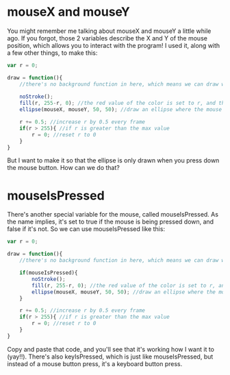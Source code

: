 # mouseX and mouseY
You might remember me talking about mouseX and mouseY a little while ago. If you forgot, those 2 variables describe the X and Y of the mouse position, which allows you to interact with the program! I used it, along with a few other things, to make this:
```js
var r = 0;

draw = function(){
    //there's no background function in here, which means we can draw with the ellipse!
    
    noStroke();
    fill(r, 255-r, 0); //the red value of the color is set to r, and the same for the green value but inverted.
    ellipse(mouseX, mouseY, 50, 50); //draw an ellipse where the mouse is

    r += 0.5; //increase r by 0.5 every frame
    if(r > 255){ //if r is greater than the max value
        r = 0; //reset r to 0
    }
}
```
But I want to make it so that the ellipse is only drawn when you press down the mouse button. How can we do that?

# mouseIsPressed
There's another special variable for the mouse, called mouseIsPressed. As the name implies, it's set to true if the mouse is being pressed down, and false if it's not. So we can use mouseIsPressed like this:
```js
var r = 0;

draw = function(){
    //there's no background function in here, which means we can draw with the ellipse!

    if(mouseIsPressed){
        noStroke();
        fill(r, 255-r, 0); //the red value of the color is set to r, and the same for the green value but inverted.
        ellipse(mouseX, mouseY, 50, 50); //draw an ellipse where the mouse is
    }

    r += 0.5; //increase r by 0.5 every frame
    if(r > 255){ //if r is greater than the max value
        r = 0; //reset r to 0
    }
}
```
Copy and paste that code, and you'll see that it's working how I want it to (yay!!). There's also keyIsPressed, which is just like mouseIsPressed, but instead of a mouse button press, it's a keyboard button press.
